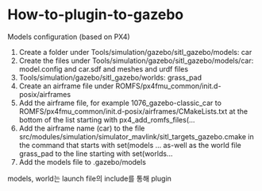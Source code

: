 # How-to-plugin-to-gazebo

Models configuration (based on PX4)
1. Create a folder under Tools/simulation/gazebo/sitl_gazebo/models: car
2. Create the files under Tools/simulation/gazebo/sitl_gazebo/models/car: model.config and car.sdf and meshes and urdf files
3. Tools/simulation/gazebo/sitl_gazebo/worlds: grass_pad
4. Create an airframe file under ROMFS/px4fmu_common/init.d-posix/airframes
5. Add the airframe file, for example 1076_gazebo-classic_car to ROMFS/px4fmu_common/init.d-posix/airframes/CMakeLists.txt at the bottom of the list starting with px4_add_romfs_files(...
6. Add the airframe name (car) to the file src/modules/simulation/simulator_mavlink/sitl_targets_gazebo.cmake in the command that starts with set(models … as-well as the world file grass_pad to the line starting with set(worlds...
7. Add the models file to .gazebo/models

models, world는 launch file의 include를 통해 plugin

